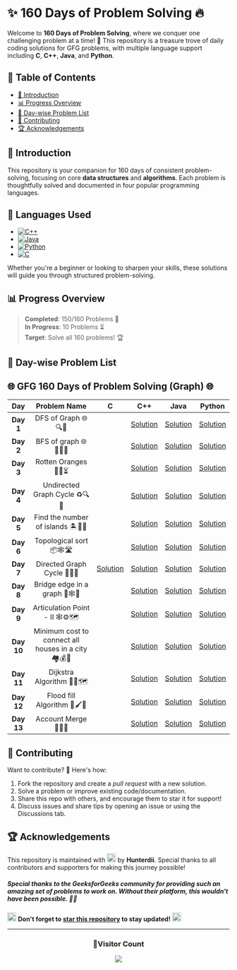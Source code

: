 


# **✨ 160 Days of Problem Solving 🔥**


Welcome to **160 Days of Problem Solving**, where we conquer one challenging problem at a time! 🌟 This repository is a treasure trove of daily coding solutions for GFG problems, with multiple language support including **C**, **C++**, **Java**, and **Python**.

## **📌 Table of Contents**
- [🚀 Introduction](#-introduction)
- [📊 Progress Overview](#-progress-overview)
- [📅 Day-wise Problem List](#-day-wise-problem-list)
- [🤝 Contributing](#-contributing)
- [🏆 Acknowledgements](#-acknowledgements)


## **🚀 Introduction**

This repository is your companion for 160 days of consistent problem-solving, focusing on core **data structures** and **algorithms**. Each problem is thoughtfully solved and documented in four popular programming languages.

## 🚀 **Languages Used**
- [![C++](https://img.shields.io/badge/c++-%2300599C.svg?style=for-the-badge&logo=c%2B%2B&logoColor=white)](https://github.com/search?q=repo%3AHunterdii%2FGeeksforGeeks-POTD++language%3Acpp+path%3ANovember+2024+GFG+SOLUTION&type=code)
- [![Java](https://img.shields.io/badge/java-%23ED8B00.svg?style=for-the-badge&logo=java&logoColor=white)](https://github.com/search?q=repo%3AHunterdii%2FGeeksforGeeks-POTD++language%3AJava+path%3ANovember+2024+GFG+SOLUTION&type=code)
- [![Python](https://img.shields.io/badge/python-3670A0?style=for-the-badge&logo=python&logoColor=ffdd54)](https://github.com/search?q=repo%3AHunterdii%2FGeeksforGeeks-POTD++language%3APython+path%3ANovember+2024+GFG+SOLUTION&type=code)
- [![C](https://img.shields.io/badge/c-%2300599C.svg?style=for-the-badge&logo=c&logoColor=white)](https://github.com/search?q=repo%3AHunterdii%2FGeeksforGeeks-POTD++language%3Ac+path%3ANovember+2024+GFG+SOLUTION&type=code)


Whether you're a beginner or looking to sharpen your skills, these solutions will guide you through structured problem-solving.


## **📊 Progress Overview**

> **Completed**: 150/160 Problems 🎉  
> **In Progress**: 10 Problems ⏳  
> **Target**: Solve all 160 problems! 🏆


## **📅 Day-wise Problem List**  

## **🌐 GFG 160 Days of Problem Solving (Graph) 🌐**  

| **Day**  | **Problem Name**                                | **C**                                                                                                                              | **C++**                                                                                                                            | **Java**                                                                                                                           | **Python**                                                                                                                         |
|:--------:|:-----------------------------------------------:|:----------------------------------------------------------------------------------------------------------------------------------:|:---------------------------------------------------------------------------------------------------------------------------------:|:---------------------------------------------------------------------------------------------------------------------------------:|:----------------------------------------------------------------------------------------------------------------------------------:|
| **Day 1**  | DFS of Graph 🌐🔍🌲        |  | [Solution](Day%201%20-%20DFS%20of%20Graph.md#code-c) | [Solution](Day%201%20-%20DFS%20of%20Graph.md#code-java) | [Solution](Day%201%20-%20DFS%20of%20Graph.md#code-python) |
| **Day 2**  | BFS of graph 🌐🚶‍♂️🌲        |  | [Solution](Day%202%20-%20BFS%20of%20graph.md#code-c) | [Solution](Day%202%20-%20BFS%20of%20graph.md#code-java) | [Solution](Day%202%20-%20BFS%20of%20graph.md#code-python) |
| **Day 3**  | Rotten Oranges 🍊🦠⏳        |  | [Solution](Day%203%20-%20Rotten%20Oranges.md#code-c) | [Solution](Day%203%20-%20Rotten%20Oranges.md#code-java) | [Solution](Day%203%20-%20Rotten%20Oranges.md#code-python) |
| **Day 4**  | Undirected Graph Cycle ♻️🔍💠        |  | [Solution](Day%204%20-%20Undirected%20Graph%20Cycle.md#code-c) | [Solution](Day%204%20-%20Undirected%20Graph%20Cycle.md#code-java) | [Solution](Day%204%20-%20Undirected%20Graph%20Cycle.md#code-python) |
| **Day 5**  | Find the number of islands 🏝️🧭⛵        |  | [Solution](Day%205%20-%20Find%20the%20number%20of%20islands.md#code-c) | [Solution](Day%205%20-%20Find%20the%20number%20of%20islands.md#code-java) | [Solution](Day%205%20-%20Find%20the%20number%20of%20islands.md#code-python) |
| **Day 6**  | Topological sort 📦🕸️🛣️       |  | [Solution](Day%206%20-%20Topological%20sort.md#code-c) | [Solution](Day%206%20-%20Topological%20sort.md#code-java) | [Solution](Day%206%20-%20Topological%20sort.md#code-python) |
| **Day 7**  | Directed Graph Cycle 🔄🔁🚦       | [Solution](Day%207%20-%20Directed%20Graph%20Cycle.md#code-c) | [Solution](Day%207%20-%20Directed%20Graph%20Cycle.md#code-c-1) | [Solution](Day%207%20-%20Directed%20Graph%20Cycle.md#code-java) | [Solution](Day%207%20-%20Directed%20Graph%20Cycle.md#code-python) |
| **Day 8**  | Bridge edge in a graph 🌉🕸️🧭       |  | [Solution](Day%208%20-%20Bridge%20edge%20in%20a%20graph.md#code-c) | [Solution](Day%208%20-%20Bridge%20edge%20in%20a%20graph.md#code-java) | [Solution](Day%208%20-%20Bridge%20edge%20in%20a%20graph.md#code-python) |
| **Day 9**  | Articulation Point - II 🕸️⚙️🗺️      |  | [Solution](Day%209%20-%20Articulation%20Point%20-%20II.md#code-c) | [Solution](Day%209%20-%20Articulation%20Point%20-%20II.md#code-java) | [Solution](Day%209%20-%20Articulation%20Point%20-%20II.md#code-python) |
| **Day 10**  | Minimum cost to connect all houses in a city 🏘️💰🌆      |  | [Solution](Day%2010%20-%20Minimum%20cost%20to%20connect%20all%20houses%20in%20a%20city.md#code-c) | [Solution](Day%2010%20-%20Minimum%20cost%20to%20connect%20all%20houses%20in%20a%20city.md#code-java) | [Solution](Day%2010%20-%20Minimum%20cost%20to%20connect%20all%20houses%20in%20a%20city.md#code-python) |
| **Day 11**  | Dijkstra Algorithm 🚦📡🗺️     |  | [Solution](Day%2011%20-%20Dijkstra%20Algorithm.md#code-c) | [Solution](Day%2011%20-%20Dijkstra%20Algorithm.md#code-java) | [Solution](Day%2011%20-%20Dijkstra%20Algorithm.md#code-python) |
| **Day 12**  | Flood fill Algorithm 🌊🖌️📸     |  | [Solution](Day%2012%20-%20Flood%20fill%20Algorithm.md#code-c) | [Solution](Day%2012%20-%20Flood%20fill%20Algorithm.md#code-java) | [Solution](Day%2012%20-%20Flood%20fill%20Algorithm.md#code-python) |
| **Day 13**  | Account Merge 👥💼🧾	     |  | [Solution](Day%2013%20-%20Account%20Merge.md#code-c) | [Solution](Day%2013%20-%20Account%20Merge.md#code-java) | [Solution](Day%2013%20-%20Account%20Merge.md#code-python) |

## **🤝 Contributing**
Want to contribute? 🌟 Here's how:
1. Fork the repository and create a _pull request_ with a new solution.
2. Solve a problem or improve existing code/documentation.
3. Share this repo with others, and encourage them to star it for support!
4. Discuss issues and share tips by opening an issue or using the Discussions tab.


## **🏆 Acknowledgements**
This repository is maintained with <img src="https://github.com/user-attachments/assets/00314b63-96bb-4e9a-92f6-4ead67e0fb7d" width="20" height="20"> by **Hunterdii**. Special thanks to all contributors and supporters for making this journey possible!

##### Special thanks to the _GeeksforGeeks_ community for providing such an amazing set of problems to work on. Without their platform, this wouldn't have been possible. 🧑‍💻


<img src="https://github.com/user-attachments/assets/35f6838c-52f5-4e48-8a98-c5203f8c57e3" style="width:20px; color: #FFD700" alt="Star GIF"></h1> **Don't forget to [star this repository](https://github.com/Hunterdii/GeeksforGeeks-POTD) to stay updated!** <img src="https://github.com/user-attachments/assets/35f6838c-52f5-4e48-8a98-c5203f8c57e3" style="width:20px; color: #FFD700" alt="Star GIF"></h1>

---

<div align="center">
  <h3><b>📍Visitor Count</b></h3>
</div>

<p align="center">
  <img src="https://profile-counter.glitch.me/Hunterdii/count.svg" />
</p>
